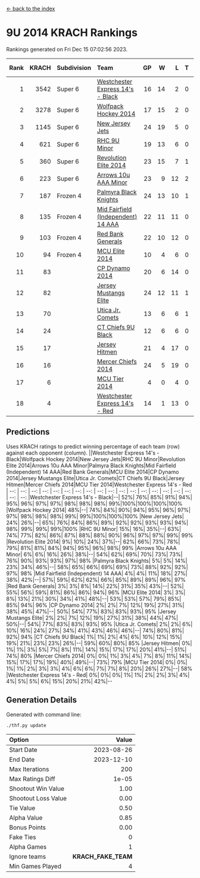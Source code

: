 [<- back to the index](readme.md)
# 9U 2014 KRACH Rankings
Rankings generated on Fri Dec 15 07:02:56 2023.

Rank|KRACH|Subdivision|Team|GP|W|L|T|OTW|OTL|SoS|Exp Wins|Win Diff
---:|---:|:---|:---|---:|---:|---:|---:|---:|---:|---:|---:|---:
1|3542|Super 6|[Westchester Express 14's - Black](https://gamesheetstats.com/seasons/3664/teams/140873/schedule)|16|14|2|0|2|0|685|14.8|-0.0
2|3278|Super 6|[Wolfpack Hockey 2014](https://gamesheetstats.com/seasons/3664/teams/140871/schedule)|17|15|2|0|0|1|636|15.8|-0.0
3|1145|Super 6|[New Jersey Jets](https://gamesheetstats.com/seasons/3664/teams/140881/schedule)|24|19|5|0|3|0|673|19.8|-0.0
4|621|Super 6|[RHC 9U Minor](https://gamesheetstats.com/seasons/3664/teams/140876/schedule)|19|13|6|0|1|0|746|13.8|-0.0
5|360|Super 6|[Revolution Elite 2014](https://gamesheetstats.com/seasons/3664/teams/140880/schedule)|23|15|7|1|2|1|348|16.4|0.0
6|223|Super 6|[Arrows 10u AAA Minor](https://gamesheetstats.com/seasons/3664/teams/140872/schedule)|23|9|12|2|0|2|938|10.9|0.0
7|187|Frozen 4|[Palmyra Black Knights](https://gamesheetstats.com/seasons/3664/teams/140875/schedule)|24|13|10|1|1|1|455|14.4|0.0
8|135|Frozen 4|[Mid Fairfield (Independent) 14 AAA](https://gamesheetstats.com/seasons/3664/teams/140878/schedule)|22|11|11|0|1|0|531|11.9|0.0
9|103|Frozen 4|[Red Bank Generals](https://gamesheetstats.com/seasons/3664/teams/140883/schedule)|22|10|12|0|0|1|336|10.9|0.0
10|94|Frozen 4|[MCU Elite 2014](https://gamesheetstats.com/seasons/3664/teams/140874/schedule)|10|4|6|0|0|1|1322|4.9|0.0
11|83||[CP Dynamo 2014](https://gamesheetstats.com/seasons/3664/teams/140877/schedule)|20|6|14|0|0|1|793|6.9|0.0
12|82||[Jersey Mustangs Elite](https://gamesheetstats.com/seasons/3664/teams/140888/schedule)|24|12|11|1|1|3|182|13.4|0.0
13|70||[Utica Jr. Comets](https://gamesheetstats.com/seasons/3664/teams/140884/schedule)|13|6|6|1|0|0|213|7.4|0.0
14|24||[CT Chiefs 9U Black](https://gamesheetstats.com/seasons/3664/teams/140886/schedule)|12|6|6|0|1|0|120|6.9|0.0
15|17||[Jersey Hitmen](https://gamesheetstats.com/seasons/3664/teams/140879/schedule)|21|4|17|0|1|0|625|4.9|0.0
16|16||[Mercer Chiefs 2014](https://gamesheetstats.com/seasons/3664/teams/140885/schedule)|24|5|19|0|0|2|229|5.9|0.0
17|6||[MCU Tier 2014](https://gamesheetstats.com/seasons/3664/teams/140882/schedule)|4|0|4|0|0|0|469|0.9|0.0
18|4||[Westchester Express 14's - Red](https://gamesheetstats.com/seasons/3664/teams/140887/schedule)|14|1|13|0|0|0|163|1.9|0.0

## Predictions
Uses KRACH ratings to predict winning percentage of each team (row) against each opponent (column).
||Westchester Express 14's - Black|Wolfpack Hockey 2014|New Jersey Jets|RHC 9U Minor|Revolution Elite 2014|Arrows 10u AAA Minor|Palmyra Black Knights|Mid Fairfield (Independent) 14 AAA|Red Bank Generals|MCU Elite 2014|CP Dynamo 2014|Jersey Mustangs Elite|Utica Jr. Comets|CT Chiefs 9U Black|Jersey Hitmen|Mercer Chiefs 2014|MCU Tier 2014|Westchester Express 14's - Red
| --: | --: | --: | --: | --: | --: | --: | --: | --: | --: | --: | --: | --: | --: | --: | --: | --: | --: | --: 
|Westchester Express 14's - Black|--| 52%| 76%| 85%| 91%| 94%| 95%| 96%| 97%| 97%| 98%| 98%| 98%| 99%|100%|100%|100%|100%
|Wolfpack Hockey 2014| 48%|--| 74%| 84%| 90%| 94%| 95%| 96%| 97%| 97%| 98%| 98%| 98%| 99%| 99%|100%|100%|100%
|New Jersey Jets| 24%| 26%|--| 65%| 76%| 84%| 86%| 89%| 92%| 92%| 93%| 93%| 94%| 98%| 99%| 99%| 99%|100%
|RHC 9U Minor| 15%| 16%| 35%|--| 63%| 74%| 77%| 82%| 86%| 87%| 88%| 88%| 90%| 96%| 97%| 97%| 99%| 99%
|Revolution Elite 2014|  9%| 10%| 24%| 37%|--| 62%| 66%| 73%| 78%| 79%| 81%| 81%| 84%| 94%| 95%| 96%| 98%| 99%
|Arrows 10u AAA Minor|  6%|  6%| 16%| 26%| 38%|--| 54%| 62%| 69%| 70%| 73%| 73%| 76%| 90%| 93%| 93%| 97%| 98%
|Palmyra Black Knights|  5%|  5%| 14%| 23%| 34%| 46%|--| 58%| 65%| 66%| 69%| 69%| 73%| 88%| 92%| 92%| 97%| 98%
|Mid Fairfield (Independent) 14 AAA|  4%|  4%| 11%| 18%| 27%| 38%| 42%|--| 57%| 59%| 62%| 62%| 66%| 85%| 89%| 89%| 96%| 97%
|Red Bank Generals|  3%|  3%|  8%| 14%| 22%| 31%| 35%| 43%|--| 52%| 55%| 56%| 59%| 81%| 86%| 86%| 94%| 96%
|MCU Elite 2014|  3%|  3%|  8%| 13%| 21%| 30%| 34%| 41%| 48%|--| 53%| 53%| 57%| 79%| 85%| 85%| 94%| 96%
|CP Dynamo 2014|  2%|  2%|  7%| 12%| 19%| 27%| 31%| 38%| 45%| 47%|--| 50%| 54%| 77%| 83%| 83%| 93%| 95%
|Jersey Mustangs Elite|  2%|  2%|  7%| 12%| 19%| 27%| 31%| 38%| 44%| 47%| 50%|--| 54%| 77%| 83%| 83%| 93%| 95%
|Utica Jr. Comets|  2%|  2%|  6%| 10%| 16%| 24%| 27%| 34%| 41%| 43%| 46%| 46%|--| 74%| 80%| 81%| 92%| 94%
|CT Chiefs 9U Black|  1%|  1%|  2%|  4%|  6%| 10%| 12%| 15%| 19%| 21%| 23%| 23%| 26%|--| 59%| 60%| 80%| 85%
|Jersey Hitmen|  0%|  1%|  1%|  3%|  5%|  7%|  8%| 11%| 14%| 15%| 17%| 17%| 20%| 41%|--| 51%| 74%| 80%
|Mercer Chiefs 2014|  0%|  0%|  1%|  3%|  4%|  7%|  8%| 11%| 14%| 15%| 17%| 17%| 19%| 40%| 49%|--| 73%| 79%
|MCU Tier 2014|  0%|  0%|  1%|  1%|  2%|  3%|  3%|  4%|  6%|  6%|  7%|  7%|  8%| 20%| 26%| 27%|--| 58%
|Westchester Express 14's - Red|  0%|  0%|  0%|  1%|  1%|  2%|  2%|  3%|  4%|  4%|  5%|  5%|  6%| 15%| 20%| 21%| 42%|--

## Generation Details

Generated with command line:
```
./thf.py update
```

| Option | Value |
| :----- | ----: |
| Start Date | 2023-08-26 |
| End Date | 2023-12-10 |
| Max Iterations | 200 |
| Max Ratings Diff | 1e-05 |
| Shootout Win Value | 1.00 |
| Shootout Loss Value | 0.00 |
| Tie Value | 0.50 |
| Alpha Value | 0.85 |
| Bonus Points | 0.00 |
| Fake Ties | 0 |
| Alpha Games | 1 |
| Ignore teams | __KRACH_FAKE_TEAM__ |
| Min Games Played | 4 |

